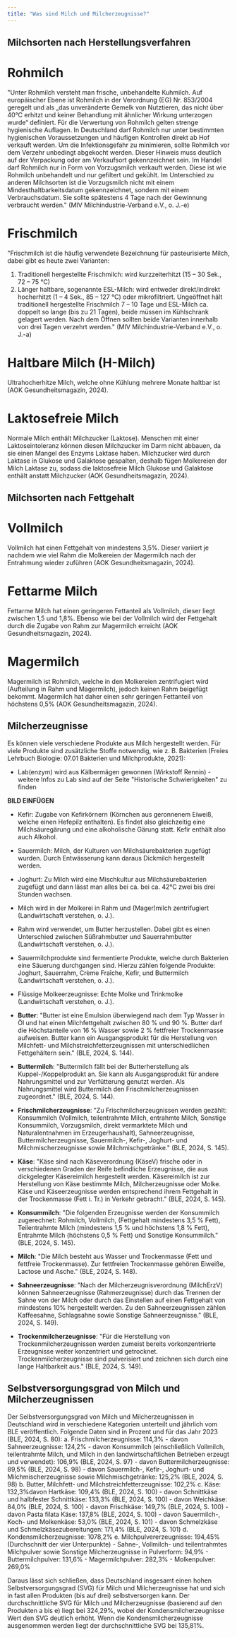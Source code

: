 ```yaml
---
title: "Was sind Milch und Milcherzeugnisse?"
---
```

## Milchsorten nach Herstellungsverfahren

# Rohmilch
"Unter Rohmilch versteht man frische, unbehandelte Kuhmilch. Auf europäischer Ebene ist Rohmilch in der Verordnung (EG) Nr. 853/2004 geregelt und als „das unveränderte Gemelk von Nutztieren, das nicht über 40°C erhitzt und keiner Behandlung mit ähnlicher Wirkung unterzogen wurde“ definiert. Für die Verwertung von Rohmilch gelten strenge hygienische Auflagen.
In Deutschland darf Rohmilch nur unter bestimmten hygienischen Voraussetzungen und häufigen Kontrollen direkt ab Hof verkauft werden. Um die Infektionsgefahr zu minimieren, sollte Rohmilch vor dem Verzehr unbedingt abgekocht werden. Dieser Hinweis muss deutlich auf der Verpackung oder am Verkaufsort gekennzeichnet sein. Im Handel darf Rohmilch nur in Form von Vorzugsmilch verkauft werden. Diese ist wie Rohmilch unbehandelt und nur gefiltert und gekühlt. Im Unterschied zu anderen Milchsorten ist die Vorzugsmilch nicht mit einem Mindesthaltbarkeitsdatum gekennzeichnet, sondern mit einem Verbrauchsdatum. Sie sollte spätestens 4 Tage nach der Gewinnung verbraucht werden." (MIV Milchindustrie-Verband e.V., o. J.-e)

# Frischmilch
"Frischmilch ist die häufig verwendete Bezeichnung für pasteurisierte Milch, dabei gibt es heute zwei Varianten:

1. Traditionell hergestellte Frischmilch: wird kurzzeiterhitzt (15 – 30 Sek., 72 – 75 °C)
2. Länger haltbare, sogenannte ESL-Milch: wird entweder direkt/indirekt hocherhitzt (1 – 4 Sek., 85 – 127 °C) oder mikrofiltriert. Ungeöffnet hält traditionell hergestellte Frischmilch 7 – 10 Tage und ESL-Milch ca. doppelt so lange (bis zu 21 Tagen), beide müssen im Kühlschrank gelagert werden. Nach dem Öffnen sollten beide Varianten innerhalb von drei Tagen verzehrt werden." (MIV Milchindustrie-Verband e.V., o. J.-a) 

# Haltbare Milch (H-Milch)
Ultrahocherhitze Milch, welche ohne Kühlung mehrere Monate haltbar ist (AOK Gesundheitsmagazin, 2024).

# Laktosefreie Milch
Normale Milch enthält Milchzucker (Laktose). Menschen mit einer Laktoseintoleranz können diesen Milchzucker im Darm nicht abbauen, da sie einen Mangel des Enzyms Laktase haben. Milchzucker wird durch Laktase in Glukose und Galaktose gespalten, deshalb fügen Molkereien der Milch Laktase zu, sodass die laktosefreie Milch Glukose und Galaktose enthält anstatt Milchzucker (AOK Gesundheitsmagazin, 2024).


## Milchsorten nach Fettgehalt

# Vollmilch
Vollmilch hat einen Fettgehalt von mindestens 3,5%. Dieser variiert je nachdem wie viel Rahm die Molkereien der Magermilch nach der Entrahmung wieder zuführen (AOK Gesundheitsmagazin, 2024).

# Fettarme Milch
Fettarme Milch hat einen geringeren Fettanteil als Vollmilch, dieser liegt zwischen 1,5 und 1,8%. Ebenso wie bei der Vollmilch wird der Fettgehalt durch die Zugabe von Rahm zur Magermilch erreicht (AOK Gesundheitsmagazin, 2024).

# Magermilch
Magermilch ist Rohmilch, welche in den Molkereien zentrifugiert wird (Aufteilung in Rahm und Magermilch), jedoch keinen Rahm beigefügt bekommt. Magermilch hat daher einen sehr geringen Fettanteil von höchstens 0,5% (AOK Gesundheitsmagazin, 2024).


## Milcherzeugnisse

Es können viele verschiedene Produkte aus Milch hergestellt werden. Für viele Produkte sind zusätzliche Stoffe notwendig, wie z. B. Bakterien (Freies Lehrbuch Biologie: 07.01 Bakterien und Milchprodukte, 2021):

- Lab(enzym) wird aus Kälbermägen gewonnen (Wirkstoff Rennin) - weitere Infos zu Lab sind auf der Seite "Historische Schwierigkeiten" zu finden

**BILD EINFÜGEN**
  
- Kefir: Zugabe von Kefirkörnern (Körnchen aus geronnenem Eiweiß, welche einen Hefepilz enthalten). Es findet also gleichzeitig eine Milchsäuregärung und eine alkoholische Gärung statt. Kefir enthält also auch Alkohol.
- Sauermilch: Milch, der Kulturen von Milchsäurebakterien zugefügt wurden. Durch Entwässerung kann daraus Dickmilch hergestellt werden.
- Joghurt: Zu Milch wird eine Mischkultur aus Milchsäurebakterien zugefügt und dann lässt man alles bei ca. bei ca. 42°C zwei bis drei Stunden wachsen.

- Milch wird in der Molkerei in Rahm und (Mager)milch zentrifugiert (Landwirtschaft verstehen, o. J.).
- Rahm wird verwendet, um Butter herzustellen. Dabei gibt es einen Unterschied zwischen Süßrahmbutter und Sauerrahmbutter (Landwirtschaft verstehen, o. J.).
- Sauermilchprodukte sind fermentierte Produkte, welche durch Bakterien eine Säuerung durchgangen sind. Hierzu zählen folgende Produkte: Joghurt, Sauerrahm, Crème Fraîche, Kefir, und Buttermilch (Landwirtschaft verstehen, o. J.).
- Flüssige Molkeerzeugnisse: Echte Molke und Trinkmolke (Landwirtschaft verstehen, o. J.).


- **Butter**: "Butter ist eine Emulsion überwiegend nach dem Typ Wasser in Öl und hat einen Milchfettgehalt zwischen 80 % und 90 %. Butter darf die Höchstanteile von 16 % Wasser sowie 2 % fettfreier Trockenmasse aufweisen. Butter kann ein Ausgangsprodukt für die Herstellung von Milchfett- und Milchstreichfetterzeugnissen mit unterschiedlichen Fettgehältern sein." (BLE, 2024, S. 144).
- **Buttermilch**: "Buttermilch fällt bei der Butterherstellung als Kuppel-/Koppelprodukt an. Sie kann als Ausgangsprodukt für andere Nahrungsmittel und zur Verfütterung genutzt werden. Als Nahrungsmittel wird Buttermilch den Frischmilcherzeugnissen zugeordnet." (BLE, 2024, S. 144).
- **Frischmilcherzeugnisse**: "Zu Frischmilcherzeugnissen werden gezählt: Konsummilch (Vollmilch, teilentrahmte Milch, entrahmte Milch, Sonstige Konsummilch, Vorzugsmilch, direkt vermarktete Milch und Naturalentnahmen im Erzeugerhaushalt), Sahneerzeugnisse, Buttermilcherzeugnisse, Sauermilch-, Kefir-, Joghurt- und Milchmischerzeugnisse sowie Milchmischgetränke." (BLE, 2024, S. 145).
- **Käse**: "Käse sind nach Käseverordnung (KäseV) frische oder in verschiedenen Graden der Reife befindliche Erzeugnisse, die aus dickgelegter Käsereimilch hergestellt werden. Käsereimilch ist zur Herstellung von Käse bestimmte Milch, Milcherzeugnisse oder Molke. Käse und Käseerzeugnisse werden entsprechend ihrem Fettgehalt in der Trockenmasse (Fett i. Tr.) in Verkehr gebracht." (BLE, 2024, S. 145).
- **Konsummilch**: "Die folgenden Erzeugnisse werden der Konsummilch zugerechnet: Rohmilch, Vollmilch, (Fettgehalt mindestens 3,5 % Fett), Teilentrahmte Milch (mindestens 1,5 % und höchstens 1,8 % Fett), Entrahmte Milch (höchstens 0,5 % Fett) und Sonstige Konsummilch." (BLE, 2024, S. 145).
- **Milch**: "Die Milch besteht aus Wasser und Trockenmasse (Fett und fettfreie Trockenmasse). Zur fettfreien Trockenmasse gehören Eiweiße, Lactose und Asche." (BLE, 2024, S. 148).
- **Sahneerzeugnisse**: "Nach der Milcherzeugnisverordnung (MilchErzV) können Sahneerzeugnisse (Rahmerzeugnisse) durch das Trennen der Sahne von der Milch oder durch das Einstellen auf einen Fettgehalt von mindestens 10% hergestellt werden. Zu den Sahneerzeugnissen zählen Kaffeesahne, Schlagsahne sowie Sonstige Sahneerzeugnisse." (BLE, 2024, S. 149).
- **Trockenmilcherzeugnisse**: "Für die Herstellung von Trockenmilcherzeugnissen werden zumeist bereits vorkonzentrierte Erzeugnisse weiter konzentriert und getrocknet. Trockenmilcherzeugnisse sind pulverisiert und zeichnen sich durch eine lange Haltbarkeit aus." (BLE, 2024, S. 149).



## Selbstversorgungsgrad von Milch und Milcherzeugnissen

Der Selbstversorgungsgrad von Milch und Milcherzeugnissen in Deutschland wird in verschiedene Kategorien unterteilt und jährlich vom BLE veröffentlich. 
Folgende Daten sind in Prozent und für das Jahr 2023 (BLE, 2024, S. 80):
a. Frischmilcherzeugnisse: 114,3%
      - davon Sahneerzeugnisse: 124,2%
      - davon Konsummilch (einschließlich Vollmilch, teilentrahmte Milch, und Milch in den landwirtschaftlichen Betrieben erzeugt und verwendet): 106,9% (BLE, 2024, S. 97)
      - davon Buttermilcherzeugnisse: 89,5% (BLE, 2024, S. 98)
      - davon Sauermilch-, Kefir-, Joghurt- und Milchmischerzeugnisse sowie Milchmischgetränke: 125,2% (BLE, 2024, S. 98)
b. Butter, Milchfett- und Milchstreichfetterzeugnisse: 102,2%
c. Käse: 132,3%davon Hartkäse: 109,4% (BLE, 2024, S. 100)
      - davon Schnittkäse und halbfester Schnittkäse: 133,3% (BLE, 2024, S. 100)
      - davon Weichkäse: 84,0% (BLE, 2024, S. 100)
      - davon Frischkäse: 149,7% (BLE, 2024, S. 100)
      - davon Pasta filata Käse: 137,8% (BLE, 2024, S. 100)
      - davon Sauermilch-, Koch- und Molkenkäse: 53,0% (BLE, 2024, S. 101)
      - davon Schmelzkäse und Schmelzkäsezubereitungen: 171,4% (BLE, 2024, S. 101)
d. Kondensmilcherzeugnisse: 1078,2%
e. Milchpulvererzeugnisse: 194,45% (Durchschnitt der vier Unterpunkte) 
      - Sahne-, Vollmilch- und teilentrahmtes Milchpulver sowie Sonstige Milcherzeugnisse in Pulverform: 94,9%
      - Buttermilchpulver: 131,6%
      - Magermilchpulver: 282,3%
      - Molkenpulver: 269,0%

Daraus lässt sich schließen, dass Deutschland insgesamt einen hohen Selbstversorgungsgrad (SVG) für Milch und Milcherzeugnisse hat und sich in fast allen Produkten (bis auf drei) selbstversorgen kann. 
Der durchschnittliche SVG für Milch und Milcherzeugnisse (basierend auf den Produkten a bis e) liegt bei 324,29%, wobei der Kondensmilcherzeugnisse Wert den SVG deutlich erhöht. Wenn die Kondensmilcherzeugnisse ausgenommen werden liegt der durchschnittliche SVG bei 135,81%.

